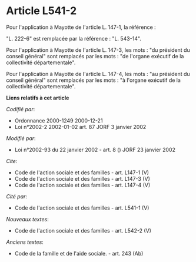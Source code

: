 # Article L541-2

Pour l'application à Mayotte de l'article L. 147-1, la référence :

"L. 222-6" est remplacée par la référence : "L. 543-14".

Pour l'application à Mayotte de l'article L. 147-3, les mots : "du président du conseil général" sont remplacés par les
mots : "de l'organe exécutif de la collectivité départementale".

Pour l'application à Mayotte de l'article L. 147-4, les mots : "au président du conseil général" sont remplacés par les
mots : "à l'organe exécutif de la collectivité départementale".

**Liens relatifs à cet article**

_Codifié par_:

  - Ordonnance 2000-1249 2000-12-21
  - Loi n°2002-2 2002-01-02 art. 87 JORF 3 janvier 2002

_Modifié par_:

  - Loi n°2002-93 du 22 janvier 2002 - art. 8 () JORF 23 janvier 2002

_Cite_:

  - Code de l'action sociale et des familles - art. L147-1 (V)
  - Code de l'action sociale et des familles - art. L147-3 (V)
  - Code de l'action sociale et des familles - art. L147-4 (V)

_Cité par_:

  - Code de l'action sociale et des familles - art. L541-1 (V)

_Nouveaux textes_:

  - Code de l'action sociale et des familles - art. L542-2 (V)

_Anciens textes_:

  - Code de la famille et de l'aide sociale. - art. 243 (Ab)
